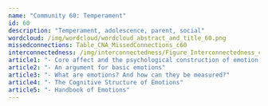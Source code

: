 ```yaml
---
name: "Community 60: Temperament"
id: 60
description: "Temperament, adolescence, parent, social"
wordcloud: /img/wordcloud/wordcloud_abstract_and_title_60.png
missedconnections: Table_CNA_MissedConnections_c60
interconnectedness: /img/interconnectedness/Figure_Interconnectedness_c60.png
article1: "- Core affect and the psychological construction of emotion."
article2: "- An argument for basic emotions"
article3: "- What are emotions? And how can they be measured?"
article4: "- The Cognitive Structure of Emotions"
article5: "- Handbook of Emotions"
---
```

